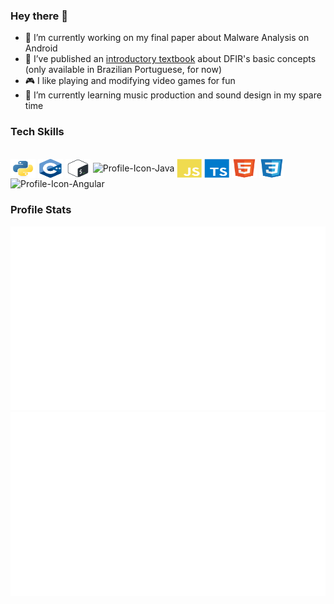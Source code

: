 ### Hey there 👋

- :telescope: I’m currently working on my final paper about Malware Analysis on Android
- :blue_book: I’ve published an [introductory textbook](https://github.com/Casperento/ebook-introducao-fdri) about DFIR's basic concepts (only available in Brazilian Portuguese, for now)
- :video_game: I like playing and modifying video games for fun
- :musical_keyboard: I’m currently learning music production and sound design in my spare time

### Tech Skills

<div style="display: inline_block"><br>
  <img align="center" alt="Profile-Icon-Python" height="30" width="40" src="https://raw.githubusercontent.com/devicons/devicon/master/icons/python/python-original.svg">
  <img align="center" alt="Profile-Icon-Python" height="30" width="40" src="https://raw.githubusercontent.com/devicons/devicon/master/icons/cplusplus/cplusplus-original.svg">
  <img align="center" alt="Profile-Icon-Python" height="30" width="40" src="https://raw.githubusercontent.com/devicons/devicon/master/icons/bash/bash-original.svg">
  <img align="center" alt="Profile-Icon-Java" height="30" width="40" src="https://cdn.jsdelivr.net/gh/devicons/devicon/icons/java/java-original.svg" />
  <img align="center" alt="Profile-Icon-Js" height="30" width="40" src="https://raw.githubusercontent.com/devicons/devicon/master/icons/javascript/javascript-plain.svg">
  <img align="center" alt="Profile-Icon-Ts" height="30" width="40" src="https://raw.githubusercontent.com/devicons/devicon/master/icons/typescript/typescript-plain.svg">
  <img align="center" alt="Profile-Icon-HTML" height="30" width="40" src="https://raw.githubusercontent.com/devicons/devicon/master/icons/html5/html5-original.svg">
  <img align="center" alt="Profile-Icon-CSS" height="30" width="40" src="https://raw.githubusercontent.com/devicons/devicon/master/icons/css3/css3-original.svg">
  <img align="center" alt="Profile-Icon-Angular" height="30" width="40" src="https://cdn.jsdelivr.net/gh/devicons/devicon/icons/angularjs/angularjs-original.svg" />
</div>

### Profile Stats

![](https://raw.githubusercontent.com/Casperento/casperento-stats/master/generated/overview.svg#gh-dark-mode-only)
![](https://raw.githubusercontent.com/Casperento/casperento-stats/master/generated/languages.svg#gh-dark-mode-only)
